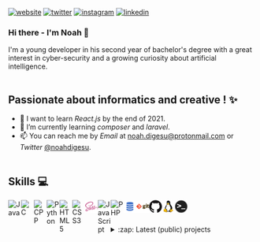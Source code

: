 [![website](https://img.shields.io/badge/website-noahdigesu.com-orange)](https://www.noahdigesu.com/)
[![twitter](https://img.shields.io/badge/twitter-@noahdigesu-orange)](https://www.twitter.com/noahdigesu)
[![instagram](https://img.shields.io/badge/instagram-@n.di.gesu-orange)](https://www.instagram.com/n.di.gesu)
[![linkedin](https://img.shields.io/badge/linkedin-noahdigesu2001-orange)](https://www.linkedin.com/in/noah-di-gesu2001)<br>

### Hi there - I'm Noah 👋
I'm a young developer in his second year of bachelor's degree with a great interest in cyber-security and a growing curiosity about artificial intelligence.<br><br>

## Passionate about informatics and creative ! ✨
  - 🔭 I want to learn *React.js* by the end of 2021.
  - 🌱 I’m currently learning *composer* and *laravel*.
  - 📫 You can reach me by *Email* at [noah.digesu@protonmail.com](mailto:noah.digesu@protonmail.com) or *Twitter* [@noahdigesu](https://twitter.com/noahdigesu).<br><br>

## Skills 💻
<img align="left" alt="Java" width="26px" src="https://raw.githubusercontent.com/abranhe/programming-languages-logos/master/src/java/java_32x32.png" />
<img align="left" alt="C" width="26px" src="https://raw.githubusercontent.com/abranhe/programming-languages-logos/master/src/c/c_32x32.png" />
<img align="left" alt="CPP" width="26px" src="https://raw.githubusercontent.com/abranhe/programming-languages-logos/master/src/cpp/cpp_32x32.png" />
<img align="left" alt="Python" width="26px" src="https://raw.githubusercontent.com/abranhe/programming-languages-logos/master/src/python/python_32x32.png" />
<img align="left" alt="HTML5" width="26px" src="https://raw.githubusercontent.com/abranhe/programming-languages-logos/master/src/html/html_32x32.png" />
<img align="left" alt="CSS3" width="26px" src="https://raw.githubusercontent.com/abranhe/programming-languages-logos/master/src/css/css_32x32.png" />
<img align="left" alt="Sass" width="26px" src="https://raw.githubusercontent.com/github/explore/80688e429a7d4ef2fca1e82350fe8e3517d3494d/topics/sass/sass.png" />
<img align="left" alt="JavaScript" width="26px" src="https://raw.githubusercontent.com/abranhe/programming-languages-logos/master/src/javascript/javascript_32x32.png" />
<img align="left" alt="PHP" width="26px" src="https://raw.githubusercontent.com/abranhe/programming-languages-logos/master/src/php/php_32x32.png" />
<img align="left" alt="SQL" width="26px" src="https://raw.githubusercontent.com/github/explore/80688e429a7d4ef2fca1e82350fe8e3517d3494d/topics/sql/sql.png" />
<img align="left" alt="Git" width="26px" src="https://raw.githubusercontent.com/github/explore/80688e429a7d4ef2fca1e82350fe8e3517d3494d/topics/git/git.png" />
<img align="left" alt="GitHub" width="26px" src="https://raw.githubusercontent.com/github/explore/78df643247d429f6cc873026c0622819ad797942/topics/github/github.png" />
<img align="left" alt="Linux" width="26px" src="https://raw.githubusercontent.com/github/explore/80688e429a7d4ef2fca1e82350fe8e3517d3494d/topics/linux/linux.png" />
<img align="left" alt="Terminal" width="26px" src="https://raw.githubusercontent.com/github/explore/80688e429a7d4ef2fca1e82350fe8e3517d3494d/topics/terminal/terminal.png" /><br><br><br>

<details>
  <summary>:zap: Latest (public) projects</summary>
  
<!--START_SECTION:activity-->
1. [Safr](https://noahdigesu.com/projects/safr/) - Easily download firefox extensions for your browser to keep you away from online harm.
2. [Repst.it](https://noahdigesu.com/projects/repst.it/) - Ever wanted to repost Instagram pictures without being harrased by adds ?
3. [Terminal](https://noahdigesu.com/projects/terminal/) - Just a fun terminal project.
4. [Brick breaker](https://noahdigesu.com/projects/brickbreaker/) - A brick breaker game made entirely from pure JavaScript.
5. [The smart linguist](https://noahdigesu.com/projects/duonono/) - A duolingo inspired game.
<!--END_SECTION:activity-->

</details>

